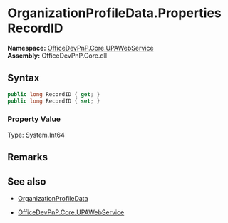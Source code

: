 # OrganizationProfileData.Properties RecordID
  

**Namespace:** [OfficeDevPnP.Core.UPAWebService](OfficeDevPnP.Core.UPAWebService.md)  
**Assembly:** OfficeDevPnP.Core.dll  
## Syntax
```C#
public long RecordID { get; }
public long RecordID { set; }
```

### Property Value
Type: System.Int64  

## Remarks 

## See also
- [OrganizationProfileData](OrganizationProfileData.md) 

- [OfficeDevPnP.Core.UPAWebService](OfficeDevPnP.Core.UPAWebService.md)
